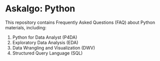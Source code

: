 # Askalgo: Python

This repository contains Frequently Asked Questions (FAQ) about Python materials, including:

1. Python for Data Analyst (P4DA)
2. Exploratory Data Analysis (EDA)
3. Data Wrangling and Visualization (DWV)
4. Structured Query Language (SQL)